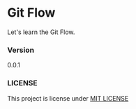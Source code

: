 # Git Flow

Let's learn the Git Flow.

### Version

0.0.1

### LICENSE

This project is license under [MIT LICENSE](LICENSE)
